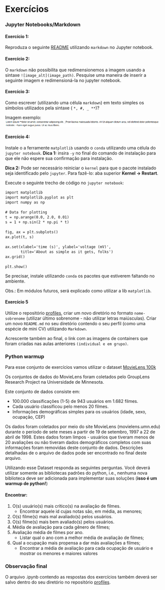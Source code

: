 # Exercícios



### Jupyter Notebooks/Markdown 



#### Exercício 1:

Reproduza o seguinte
[README](assets/markdown.pdf)
utilizando `markdown` no Jupyter notebook.


#### Exercício 2:

O `markdown` não possibilita que redimensionemos a imagem usando a sintaxe
`![image_alt](image_path)`.  Pesquise uma maneira de inserir a seguinte imagem
e redimensioná-la no jupyter notebook. 


#### Exercício 3:

Como escrever (utilizando uma célula `markdown`) em texto simples os símbolos
utilizados pela sintaxe ( `*, #, _ **`)?

Imagem exemplo:
![](assets/lorem.png)

#### Exercício 4:

Instale o a ferramente `matplotlib` usando o `conda` utilizando uma célula do
`jupyter notebook`.  **Dica 1:** insira `-y` no final do comando de instalação
para que ele não espere sua confirmação para instalação.

**Dica 2:** Pode ser necessário reiniciar o `kernel` para que o pacote
instalado seja identificado pelo `jupyter`. Para fazê-lo: aba superior **Kernel
->  Restart**.

Execute o seguinte trecho de código no `jupyter notebook`:



```
import matplotlib
import matplotlib.pyplot as plt
import numpy as np

# Data for plotting
t = np.arange(0.0, 2.0, 0.01)
s = 1 + np.sin(2 * np.pi * t)

fig, ax = plt.subplots()
ax.plot(t, s)

ax.set(xlabel='time (s)', ylabel='voltage (mV)',
       title='About as simple as it gets, folks')
ax.grid()

plt.show()

```

Se precisar, instale utilizando `conda` os pacotes que estiverem faltando no
ambiente.

Obs.: Em módulos futuros, será explicado como utilizar a lib `matplotlib`.

#### Exercício 5

Utilize o repositório [profiles](https://github.com/ai2-education-fiep-turma-4/resident-profiles), criar um novo diretório no formato `nome-sobrenome` (utilizar último sobrenome - não utilizar letras maiúsculas). Criar um novo `README.md` no seu diretório contendo o seu perfil (como uma espécie de mini CV) utilizando `Markdown`.

Acrescente também ao final, o link com as imagens de containers que foram criadas nas aulas anteriores `(individual e em grupo)`.



### Python warmup

Para esse conjunto de exercícios vamos utilizar o dataset [MovieLens 100k](https://grouplens.org/datasets/movielens/100k/)


Os conjuntos de dados do MovieLens foram coletados pelo GroupLens Research Project na Universidade de Minnesota.
 
Este conjunto de dados consiste em:
* 100.000 classificações (1-5) de 943 usuários em 1.682 filmes.
* Cada usuário classificou pelo menos 20 filmes.
* Informações demográficas simples para os usuários (idade, sexo, ocupação, CEP)

Os dados foram coletados por meio do site MovieLens (movielens.umn.edu) durante o período de sete meses a partir de 19 de setembro, 1997 a 22 de abril de 1998. Estes dados foram limpos - usuários que tiveram menos de 20 avaliações ou não tiveram dados demográficos completos com suas informações foram removidas deste conjunto de dados. Descrições detalhadas de o arquivo de dados pode ser encontrado no final deste arquivo.

Utilizando esse Dataset responda as seguintes perguntas. Você deverá utilizar somente as bibliotecas padrões do python, i.e., nenhuma nova biblioteca deve ser adicionada para implementar suas soluções (**isso é um warmup de python!**)
#### Encontrar:
1. O(s) usuário(s) mais crítico(s) na avaliação de filmes.
    * Encontrar aquele id cujas notas são, em média, as menores;
1. O(s) filme(s) mais mal avaliado(s) pelos usuários.
1. O(s) filme(s) mais bem avaliado(s) pelos usuários.
1. Média de avaliação para cada gênero de filmes;
1. Avaliação média de filmes por ano. 
    * Listar qual o ano com a melhor média de avaliação de filmes;
1. Qual a ocupação mais propensa a dar más avaliações a filmes;
    * Encontrar a média de avaliação para cada ocupação de usuário e mostrar os menores e maiores valores

### Observação final

O arquivo .ipynb contendo as respostas dos exercícios também deverá ser salvo dentro do seu diretório no repositório [profiles](https://github.com/ai2-education-fiep-turma-4/resident-profiles).


